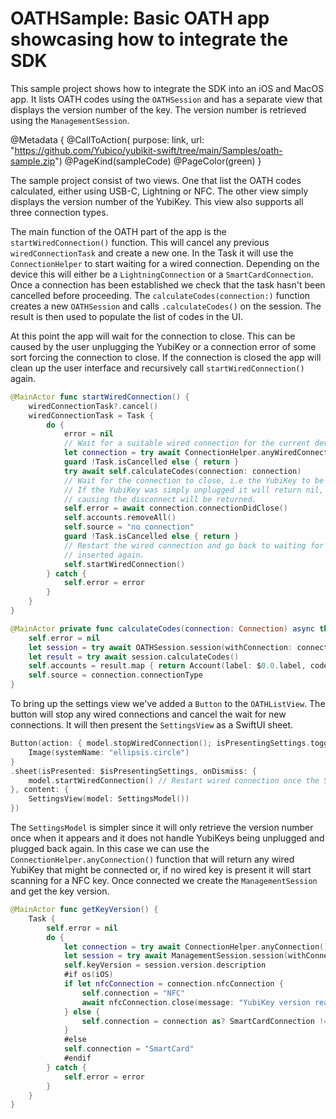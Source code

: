 # OATHSample: Basic OATH app showcasing how to integrate the SDK

This sample project shows how to integrate the SDK into an iOS and MacOS app. It lists OATH codes 
using the ``OATHSession`` and has a separate view that displays the version number of the key. The version
number is retrieved using the ``ManagementSession``.

@Metadata {
    @CallToAction(
        purpose: link,
        url: "https://github.com/Yubico/yubikit-swift/tree/main/Samples/oath-sample.zip")
    @PageKind(sampleCode)
    @PageColor(green)
}

The sample project consist of two views. One that list the OATH codes calculated, either using USB-C, Lightning or NFC.
The other view simply displays the version number of the YubiKey. This view also supports all three connection types.

The main function of the OATH part of the app is the `startWiredConnection()` function. This will cancel any previous
`wiredConnectionTask` and create a new one. In the Task it will use the ``ConnectionHelper`` to start waiting for
a wired connection. Depending on the device this will either be a ``LightningConnection`` or a ``SmartCardConnection``.
Once a connection has been established we check that the task hasn't been cancelled before proceeding.
The `calculateCodes(connection:)` function creates a new ``OATHSession`` and
calls `.calculateCodes()` on the session. The result is then used to populate the list of codes in the UI.

At this point the app will wait for the connection to close. This can be caused by the user unplugging the YubiKey or
a connection error of some sort forcing the connection to close. If the connection is closed the app will clean up
the user interface and recursively call `startWiredConnection()` again.
```Swift
@MainActor func startWiredConnection() {
    wiredConnectionTask?.cancel()
    wiredConnectionTask = Task {
        do {
            error = nil
            // Wait for a suitable wired connection for the current device.
            let connection = try await ConnectionHelper.anyWiredConnection()
            guard !Task.isCancelled else { return }
            try await self.calculateCodes(connection: connection)
            // Wait for the connection to close, i.e the YubiKey to be unplugged from the device.
            // If the YubiKey was simply unplugged it will return nil, otherwise the error
            // causing the disconnect will be returned.
            self.error = await connection.connectionDidClose()
            self.accounts.removeAll()
            self.source = "no connection"
            guard !Task.isCancelled else { return }
            // Restart the wired connection and go back to waiting for a YubiKey to be
            // inserted again.
            self.startWiredConnection()
        } catch {
            self.error = error
        }
    }
}

@MainActor private func calculateCodes(connection: Connection) async throws {
    self.error = nil
    let session = try await OATHSession.session(withConnection: connection)
    let result = try await session.calculateCodes()
    self.accounts = result.map { return Account(label: $0.0.label, code: $0.1?.code ?? "****") }
    self.source = connection.connectionType
}
```

To bring up the settings view we've added a `Button` to the `OATHListView`. The button will stop
any wired connections and cancel the wait for new connections. It will then present the `SettingsView`
as a SwiftUI sheet.
```Swift
Button(action: { model.stopWiredConnection(); isPresentingSettings.toggle() }) {
    Image(systemName: "ellipsis.circle")
}
.sheet(isPresented: $isPresentingSettings, onDismiss: {
    model.startWiredConnection() // Restart wired connection once the SettingsView has been dismissed.
}, content: {
    SettingsView(model: SettingsModel())
})
```

The `SettingsModel` is simpler since it will only retrieve the version number once when it appears
and it does not handle YubiKeys being unplugged and plugged back again. In this case we can use the
`ConnectionHelper.anyConnection()` function that will return any wired YubiKey that might be connected
or, if no wired key is present it will start scanning for a NFC key. Once connected we create 
the ``ManagementSession`` and get the key version.
```Swift
@MainActor func getKeyVersion() {
    Task {
        self.error = nil
        do {
            let connection = try await ConnectionHelper.anyConnection()
            let session = try await ManagementSession.session(withConnection: connection)
            self.keyVersion = session.version.description
            #if os(iOS)
            if let nfcConnection = connection.nfcConnection {
                self.connection = "NFC"
                await nfcConnection.close(message: "YubiKey version read")
            } else {
                self.connection = connection as? SmartCardConnection != nil ? "SmartCard" : "Lightning"
            }
            #else
            self.connection = "SmartCard"
            #endif
        } catch {
            self.error = error
        }
    }
}
```
